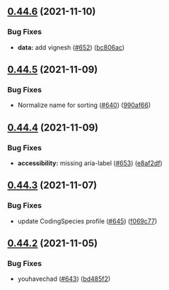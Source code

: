 ## [0.44.6](https://github.com/EddieHubCommunity/LinkFree/compare/v0.44.5...v0.44.6) (2021-11-10)


### Bug Fixes

* **data:** add vignesh ([#652](https://github.com/EddieHubCommunity/LinkFree/issues/652)) ([bc806ac](https://github.com/EddieHubCommunity/LinkFree/commit/bc806ac21d8b9e8c61cdd6d5b13bfdb4505fc218))



## [0.44.5](https://github.com/EddieHubCommunity/LinkFree/compare/v0.44.4...v0.44.5) (2021-11-09)


### Bug Fixes

* Normalize name for sorting ([#640](https://github.com/EddieHubCommunity/LinkFree/issues/640)) ([990af66](https://github.com/EddieHubCommunity/LinkFree/commit/990af66ab808f033821c81c3e94cb9012aa05fcb))



## [0.44.4](https://github.com/EddieHubCommunity/LinkFree/compare/v0.44.3...v0.44.4) (2021-11-09)


### Bug Fixes

* **accessibility:** missing aria-label ([#653](https://github.com/EddieHubCommunity/LinkFree/issues/653)) ([e8af2df](https://github.com/EddieHubCommunity/LinkFree/commit/e8af2df59d0f2cfd965161473b4b2474218ae9c8))



## [0.44.3](https://github.com/EddieHubCommunity/LinkFree/compare/v0.44.2...v0.44.3) (2021-11-07)


### Bug Fixes

* update CodingSpecies profile ([#645](https://github.com/EddieHubCommunity/LinkFree/issues/645)) ([f069c77](https://github.com/EddieHubCommunity/LinkFree/commit/f069c77a867d084709c5dbacc8e218c51a4baa13))



## [0.44.2](https://github.com/EddieHubCommunity/LinkFree/compare/v0.44.1...v0.44.2) (2021-11-05)


### Bug Fixes

* youhavechad ([#643](https://github.com/EddieHubCommunity/LinkFree/issues/643)) ([bd485f2](https://github.com/EddieHubCommunity/LinkFree/commit/bd485f20c8bca9bccf9c888b85199d4f7fce1464))



